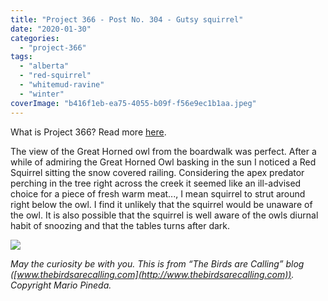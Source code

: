 ```yaml
---
title: "Project 366 - Post No. 304 - Gutsy squirrel"
date: "2020-01-30"
categories: 
  - "project-366"
tags: 
  - "alberta"
  - "red-squirrel"
  - "whitemud-ravine"
  - "winter"
coverImage: "b416f1eb-ea75-4055-b09f-f56e9ec1b1aa.jpeg"
---
```


What is Project 366? Read more [here](https://thebirdsarecalling.com/2019/03/29/project-366/).

The view of the Great Horned owl from the boardwalk was perfect. After a while of admiring the Great Horned Owl basking in the sun I noticed a Red Squirrel sitting the snow covered railing. Considering the apex predator perching in the tree right across the creek it seemed like an ill-advised choice for a piece of fresh warm meat..., I mean squirrel to strut around right below the owl. I find it unlikely that the squirrel would be unaware of the owl. It is also possible that the squirrel is well aware of the owls diurnal habit of snoozing and that the tables turns after dark.

![](https://thebirdsarecallingandimustgo.files.wordpress.com/2020/01/b416f1eb-ea75-4055-b09f-f56e9ec1b1aa.jpeg?w=1024)

_May the curiosity be with you. This is from “The Birds are Calling” blog ([www.thebirdsarecalling.com](http://www.thebirdsarecalling.com)). Copyright Mario Pineda._
